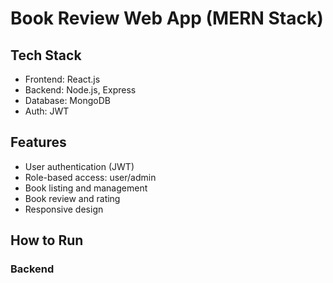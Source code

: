 
# Book Review Web App (MERN Stack)

## Tech Stack
- Frontend: React.js
- Backend: Node.js, Express
- Database: MongoDB
- Auth: JWT

## Features
- User authentication (JWT)
- Role-based access: user/admin
- Book listing and management
- Book review and rating
- Responsive design

## How to Run

### Backend
